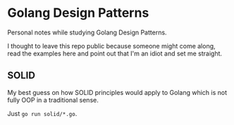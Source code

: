 # Golang Design Patterns

Personal notes while studying Golang Design Patterns.

I thought to leave this repo public because someone might come along, read the examples here and point out that I'm an idiot and set me straight.

## SOLID
My best guess on how SOLID principles would apply to Golang which is not fully OOP in a traditional sense.

Just `go run solid/*.go`.